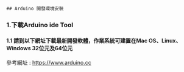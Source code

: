 ```
## Arduino 開發環境安裝
```
### 1.下載Arduino ide Tool
#### 1.1 請到以下網址下載最新開發軟體，作業系統可建置在Mac OS、Linux、Windows 32位元及64位元
參考網址 : https://www.arduino.cc




